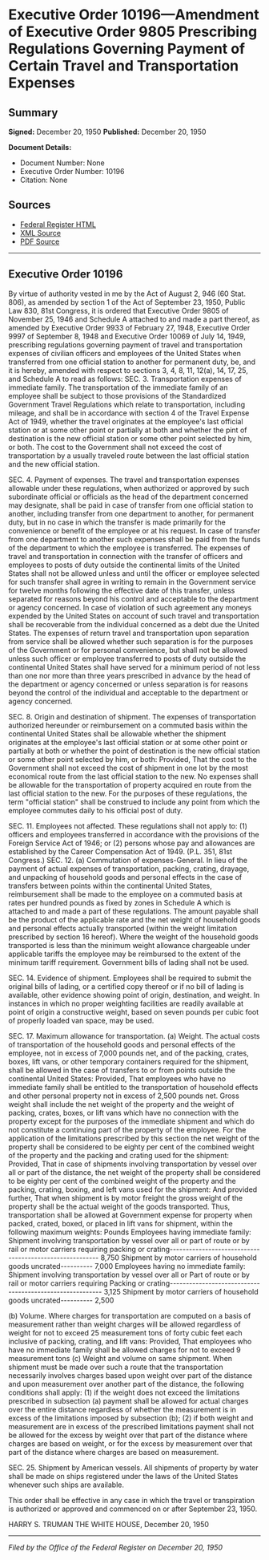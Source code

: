 # Executive Order 10196—Amendment of Executive Order 9805 Prescribing Regulations Governing Payment of Certain Travel and Transportation Expenses

## Summary

**Signed:** December 20, 1950
**Published:** December 20, 1950

**Document Details:**
- Document Number: None
- Executive Order Number: 10196
- Citation: None

## Sources
- [Federal Register HTML](https://www.presidency.ucsb.edu/documents/executive-order-10196-amendment-executive-order-9805-prescribing-regulations-governing)
- [XML Source](None)
- [PDF Source](None)

---

## Executive Order 10196

By virtue of authority vested in me by the Act of August 2, 946 (60 Stat. 806), as amended by section 1 of the Act of September 23, 1950, Public Law 830, 81st Congress, it is ordered that Executive Order 9805 of November 25, 1946 and Schedule A attached to and made a part thereof, as amended by Executive Order 9933 of February 27, 1948, Executive Order 9997 of September 8, 1948 and Executive Order 10069 of July 14, 1949, prescribing regulations governing payment of travel and transportation expenses of civilian officers and employees of the United States when transferred from one official station to another for permanent duty, be, and it is hereby, amended with respect to sections 3, 4, 8, 11, 12(a), 14, 17, 25, and Schedule A to read as follows:
SEC. 3. Transportation expenses of immediate family. The transportation of the immediate family of an employee shall be subject to those provisions of the Standardized Government Travel Regulations which relate to transportation, including mileage, and shall be in accordance with section 4 of the Travel Expense Act of 1949, whether the travel originates at the employee's last official station or at some other point or partially at both and whether the pint of destination is the new official station or some other point selected by him, or both. The cost to the Government shall not exceed the cost of transportation by a usually traveled route between the last official station and the new official station.

SEC. 4. Payment of expenses. The travel and transportation expenses allowable under these regulations, when authorized or approved by such subordinate official or officials as the head of the department concerned may designate, shall be paid in case of transfer from one official station to another, including transfer from one department to another, for permanent duty, but in no case in which the transfer is made primarily for the convenience or benefit of the employee or at his request. In case of transfer from one department to another such expenses shall be paid from the funds of the department to which the employee is transferred. The expenses of travel and transportation in connection with the transfer of officers and employees to posts of duty outside the continental limits of the United States shall not be allowed unless and until the officer or employee selected for such transfer shall agree in writing to remain in the Government service for twelve months following the effective date of this transfer, unless separated for reasons beyond his control and acceptable to the department or agency concerned. In case of violation of such agreement any moneys expended by the United States on account of such travel and transportation shall be recoverable from the individual concerned as a debt due the United States. The expenses of return travel and transportation upon separation from service shall be allowed whether such separation is for the purposes of the Government or for personal convenience, but shall not be allowed unless such officer or employee transferred to posts of duty outside the continental United States shall have served for a minimum period of not less than one nor more than three years prescribed in advance by the head of the department or agency concerned or unless separation is for reasons beyond the control of the individual and acceptable to the department or agency concerned.

SEC. 8. Origin and destination of shipment. The expenses of transportation authorized hereunder or reimbursement on a commuted basis within the continental United States shall be allowable whether the shipment originates at the employee's last official station or at some other point or partially at both or whether the point of destination is the new official station or some other point selected by him, or both: Provided, That the cost to the Government shall not exceed the cost of shipment in one lot by the most economical route from the last official station to the new. No expenses shall be allowable for the transportation of property acquired en route from the last official station to the new. For the purposes of these regulations, the term "official station" shall be construed to include any point from which the employee commutes daily to his official post of duty.

SEC. 11. Employees not affected. These regulations shall not apply to: (1) officers and employees transferred in accordance with the provisions of the Foreign Service Act of 1946; or (2) persons whose pay and allowances are established by the Career Compensation Act of 1949. (P.L. 351, 81st Congress.)
SEC. 12. (a) Commutation of expenses-General. In lieu of the payment of actual expenses of transportation, packing, crating, drayage, and unpacking of household goods and personal effects in the case of transfers between points within the continental United States, reimbursement shall be made to the employee on a commuted basis at rates per hundred pounds as fixed by zones in Schedule A which is attached to and made a part of these regulations. The amount payable shall be the product of the applicable rate and the net weight of household goods and personal effects actually transported (within the weight limitation prescribed by section 16 hereof). Where the weight of the household goods transported is less than the minimum weight allowance chargeable under applicable tariffs the employee may be reimbursed to the extent of the minimum tariff requirement. Government bills of lading shall not be used.

SEC. 14. Evidence of shipment. Employees shall be required to submit the original bills of lading, or a certified copy thereof or if no bill of lading is available, other evidence showing point of origin, destination, and weight. In instances in which no proper weighting facilities are readily available at point of origin a constructive weight, based on seven pounds per cubic foot of properly loaded van space, may be used.

SEC. 17. Maximum allowance for transportation. (a) Weight. The actual costs of transportation of the household goods and personal effects of the employee, not in excess of 7,000 pounds net, and of the packing, crates, boxes, lift vans, or other temporary containers required for the shipment, shall be allowed in the case of transfers to or from points outside the continental United States: Provided, That employees who have no immediate family shall be entitled to the transportation of household effects and other personal property not in excess of 2,500 pounds net. Gross weight shall include the net weight of the property and the weight of packing, crates, boxes, or lift vans which have no connection with the property except for the purposes of the immediate shipment and which do not constitute a continuing part of the property of the employee. For the application of the limitations prescribed by this section the net weight of the property shall be considered to be eighty per cent of the combined weight of the property and the packing and crating used for the shipment: Provided, That in case of shipments involving transportation by vessel over all or part of the distance, the net weight of the property shall be considered to be eighty per cent of the combined weight of the property and the packing, crating, boxing, and left vans used for the shipment: And provided further, That when shipment is by motor freight the gross weight of the property shall be the actual weight of the goods transported. Thus, transportation shall be allowed at Government expense for property when packed, crated, boxed, or placed in lift vans for shipment, within the following maximum weights:
Pounds
Employees having immediate family:
Shipment involving transportation by vessel over all or
part of route or by rail or motor carriers requiring
packing or crating-------------------------------------------------------- 8,750
Shipment by motor carriers of household goods uncrated---------- 7,000
Employees having no immediate family:
Shipment involving transportation by vessel over all or
Part of route or by rail or motor carriers requiring
Packing or crating--------------------------------------------------------- 3,125
Shipment by motor carriers of household goods uncrated---------- 2,500

(b) Volume. Where charges for transportation are computed on a basis of measurement rather than weight charges will be allowed regardless of weight for not to exceed 25 measurement tons of forty cubic feet each inclusive of packing, crating, and lift vans: Provided, That employees who have no immediate family shall be allowed charges for not to exceed 9 measurement tons
(c) Weight and volume on same shipment. When shipment must be made over such a route that the transportation necessarily involves charges based upon weight over part of the distance and upon measurement over another part of the distance, the following conditions shall apply: (1) if the weight does not exceed the limitations prescribed in subsection (a) payment shall be allowed for actual charges over the entire distance regardless of whether the measurement is in excess of the limitations imposed by subsection (b); (2) if both weight and measurement are in excess of the prescribed limitations payment shall not be allowed for the excess by weight over that part of the distance where charges are based on weight, or for the excess by measurement over that part of the distance where charges are based on measurement.

SEC. 25. Shipment by American vessels. All shipments of property by water shall be made on ships registered under the laws of the United States whenever such ships are available.

This order shall be effective in any case in which the travel or transpiration is authorized or approved and commenced on or after September 23, 1950.

HARRY S. TRUMAN
THE WHITE HOUSE,
December 20, 1950

---

*Filed by the Office of the Federal Register on December 20, 1950*
